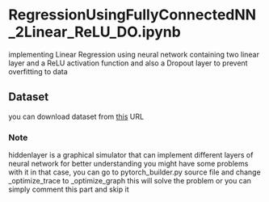 # RegressionUsingFullyConnectedNN_2Linear_ReLU_DO.ipynb
implementing Linear Regression using  neural network containing two linear layer and a ReLU activation function and also a Dropout layer to prevent overfitting to data

## Dataset
you can download dataset from [this](https://www.kaggle.com/datasets/yasserh/bike-sharing-dataset) URL 

### Note 
hiddenlayer is a graphical simulator that can implement different layers of neural network for better understanding you might have some problems with it in that case, you can go to pytorch_builder.py source file and change _optimize_trace to _optimize_graph this will solve the problem or you can simply comment this part and skip it
